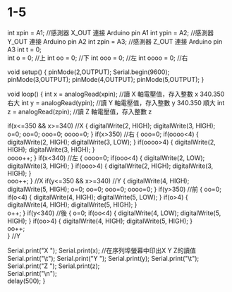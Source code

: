 # 1-5
int xpin = A1;                  //感測器 X_OUT 連接 Arduino pin A1
int ypin = A2;                  //感測器 Y_OUT 連接 Arduino pin A2
int zpin = A3;                  //感測器 Z_OUT 連接 Arduino pin A3
int t = 0;                      
int o = 0;                      //上
int oo = 0;                     //下
int ooo = 0;                    //左 
int oooo = 0;                   //右

void setup()
{
 pinMode(2,OUTPUT);
 Serial.begin(9600);
 pinMode(3,OUTPUT);
 pinMode(4,OUTPUT);
 pinMode(5,OUTPUT);
}

void loop()
{
 int x = analogRead(xpin);  //讀 X 軸電壓值，存入整數 x  340.350  右大
 int y = analogRead(ypin);  //讀 Y 軸電壓值，存入整數 y  340.350  順大
 int z = analogRead(zpin);  //讀 Z 軸電壓值，存入整數 z

if(x<=350 && x>=340) //X
{
  digitalWrite(2, HIGH);
  digitalWrite(3, HIGH);
  o=0;
  oo=0;
  ooo=0;
  oooo=0;
}
if(x>350)                    //右
{
  ooo=0;
  if(oooo<4)
  {
    digitalWrite(2, HIGH);
    digitalWrite(3, LOW);
  }
    if(oooo>4)
  {
    digitalWrite(2, HIGH);
    digitalWrite(3, HIGH);
  }  
  oooo++;
}
if(x<340)                   //左
{
  oooo=0;
  if(ooo<4)
  {
    digitalWrite(2, LOW);
    digitalWrite(3, HIGH);
  }
    if(ooo>4)
  {
    digitalWrite(2, HIGH);
    digitalWrite(3, HIGH);
  }  
  ooo++;
}                         //X
if(y<=350 && x>=340)      //Y
{
  digitalWrite(4, HIGH);
  digitalWrite(5, HIGH);
  o=0;
  oo=0;
  ooo=0;
  oooo=0;
}
if(y>350)                 //前
{
  oo=0;
  if(o<4)
  {
    digitalWrite(4, HIGH);
    digitalWrite(5, LOW);
  }
    if(o>4)
  {
    digitalWrite(4, HIGH);
    digitalWrite(5, HIGH);
  }  
  o++; 
}
if(y<340)                //後
{
  o=0;
  if(oo<4)
  {
    digitalWrite(4, LOW);
    digitalWrite(5, HIGH);
  }
    if(oo>4)
  {
    digitalWrite(4, HIGH);
    digitalWrite(5, HIGH);
  }  
  oo++;  
}                     //Y


Serial.print("X ");
Serial.print(x);            //在序列埠螢幕中印出X Y Z的讀值
Serial.print("\t");
Serial.print("Y ");
Serial.print(y);
Serial.print("\t");
Serial.print("Z ");
Serial.print(z);  
Serial.print("\n");  
delay(500);
}
